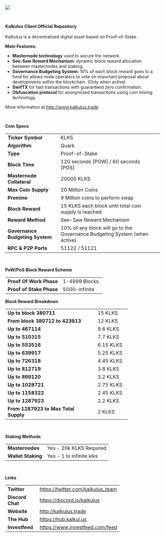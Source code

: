 <p><a href="http://www.kalkulus.trade/"><img style="display: block; margin-left: auto; margin-right: auto;" src="https://i.imgur.com/TDhrEOP.png" /></a></p>
<p style="text-align: center;">&nbsp;</p>
<p><strong>Kalkulus Client Official Repository</strong><br /><br /> Kalkulus is a decentralized digital asset based on Proof-of-Stake.</p>
<p><strong>Main Features:</strong></p>
<ul>
<li><strong>Masternode technology</strong> used to secure the network</li>
<li><strong>See-Saw Reward Mechanism: </strong>dynamic block reward allocation between masternodes and staking.</li>
<li><strong>Governance Budgeting System: </strong>10% of each block reward goes to a fund for allows node operators to vote on important proposal about developments within the blockchain. (Only when active)</li>
<li><strong>SwifTX</strong> for fast transactions with guaranteed zero confirmation.</li>
<li><strong>Obfuscation protocol</strong> for anonymized transactions using coin mixing technology.</li>
</ul>
<p>More information at <a href="http://www.kalkulus.trade" target="_blank" rel="noopener">http://www.kalkulus.trade</a></p>
<p>&nbsp;</p>
<p><strong>Coin Specs</strong></p>
<table>
<tbody>
<tr>
<td><strong>Ticker Symbol</strong></td>
<td>KLKS</td>
</tr>
<tr>
<td><strong>Algorithm</strong></td>
<td>Quark</td>
</tr>
<tr>
<td><strong>Type</strong></td>
<td>Proof-of-Stake</td>
</tr>
<tr>
<td><strong>Block Time</strong></td>
<td>120 seconds [POW] / 60 seconds [POS]</td>
<td>&nbsp;</td>
</tr>
<tr>
<td><strong>Masternode Collateral</strong></td>
<td>20000 KLKS</td>
</tr>
<tr>
<td><strong>Max Coin Supply</strong></td>
<td>20 Million Coins</td>
</tr>
<tr>
<td><strong>Premine</strong></td>
<td>9 Million coins to perform swap</td>
</tr>
<tr>
<td><strong>Block Reward</strong></td>
<td>15 KLKS each block until total coin supply is reached</td>
</tr>
<tr>
<td><strong>Reward Method</strong></td>
<td>See-Saw Reward Mechanism</td>
</tr>
<tr>
<td><strong>Governance Budgeting System</strong></td>
<td>10% of any block will go to the Governance Budgeting System (when active)</td>
</tr>
<tr>
<td><strong>RPC &amp; P2P Ports&nbsp;</strong></td>
<td>51122 / 51121</td>
</tr>
</tbody>
</table>
<p>&nbsp;</p>
<p><strong>PoW/PoS Block Reward Scheme</strong></p>
<table>
<tbody>
<tr>
<td><strong>Proof Of Work Phase</strong></td>
<td>1-4999 Blocks.</td>
</tr>
<tr>
<td><strong>Proof of Stake Phase</strong></td>
<td>5000-infinite</td>
</tr>
</tbody>
</table>
<p><strong>Block Reward Breakdown</strong></p>
<table style="width: 400px;">
<tbody>
<tr>
<td style="width: 295px;"><strong>Up to block 380711</strong></td>
<td style="width: 95px;">15 KLKS</td>
</tr>
<tr>
<td style="width: 295px;"><strong>From block 380712 to 423913</strong></td>
<td style="width: 95px;">12 KLKS</td>
</tr>
<tr>
<td style="width: 295px;"><strong>Up to 467114</strong></td>
<td style="width: 95px;">9.6 KLKS</td>
</tr>
<tr>
<td style="width: 295px;"><strong>Up to 510315</strong></td>
<td style="width: 95px;">7.7 KLKS</td>
</tr>
<tr>
<td style="width: 295px;"><strong>Up to 553516&nbsp;</strong></td>
<td style="width: 95px;">6.15 KLKS</td>
</tr>
<tr>
<td style="width: 295px;"><strong>Up to 639917&nbsp;</strong></td>
<td style="width: 95px;">5.25 KLKS</td>
</tr>
<tr>
<td style="width: 295px;"><strong>Up to 726318&nbsp;</strong></td>
<td style="width: 95px;">4.45 KLKS</td>
</tr>
<tr>
<td style="width: 295px;"><strong>Up to 812719&nbsp;</strong></td>
<td style="width: 95px;">3.8 KLKS</td>
</tr>
<tr>
<td style="width: 295px;"><strong>Up to 899120&nbsp;</strong></td>
<td style="width: 95px;">3.2 KLKS</td>
</tr>
<tr>
<td style="width: 295px;"><strong>Up to 1028721</strong></td>
<td style="width: 95px;">2.75 KLKS</td>
</tr>
<tr>
<td style="width: 295px;"><strong>Up to 1158322</strong></td>
<td style="width: 95px;">2.45 KLKS</td>
</tr>
<tr>
<td style="width: 295px;"><strong>Up to 1287923</strong></td>
<td style="width: 95px;">2.2 KLKS</td>
</tr>
<tr>
<td style="width: 295px;"><strong>From 1287923 to Max Total Supply&nbsp;&nbsp;</strong></td>
<td style="width: 95px;">2 KLKS</td>
</tr>
</tbody>
</table>
<p>&nbsp;</p>
<p><strong>Staking Methods</strong></p>
<table>
<tbody>
<tr>
<td><strong>Masternodes</strong></td>
<td>Yes - 20k KLKS Required</td>
</tr>
<tr>
<td><strong>Wallet Staking</strong></td>
<td>Yes - 1 to infinite klks</td>
</tr>
</tbody>
</table>
<p>&nbsp;</p>
<p><strong>Links</strong></p>
<table style="width: 373px;">
<tbody>
<tr>
<td style="width: 116px;"><strong>Twitter</strong></td>
<td style="width: 247px;"><a href="https://twitter.com/kalkulus_team" target="_blank" rel="noopener">https://twitter.com/kalkulus_team</a></td>
</tr>
<tr>
<td style="width: 116px;"><strong>Discord Chat</strong></td>
<td style="width: 247px;"><a title="https://discord.io/kalkulus" href="https://discord.io/kalkulus" target="_blank" rel="noopener">https://discord.io/kalkulus</a></td>
</tr>
<tr>
<td style="width: 116px;"><strong>Website</strong></td>
<td style="width: 247px;"><a href="http://kalkulus.trade/">http://kalkulus.trade</a></td>
</tr>
<tr>
<td style="width: 116px;"><strong>The Hub</strong></td>
<td style="width: 247px;"><a href="https://hub.kalkul.us/">https://hub.kalkul.us</a></td>
</tr>
<tr>
<td style="width: 116px;"><strong>Investfeed</strong></td>
<td style="width: 247px;"><a class="markup--anchor markup--p-anchor" href="https://www.investfeed.com/feed" target="_blank" rel="nofollow noopener" data-href="https://www.investfeed.com/feed">https://www.investfeed.com/feed</a></td>
</tr>
</tbody>
</table>
<p>&nbsp;</p>
<p>&nbsp;</p>
